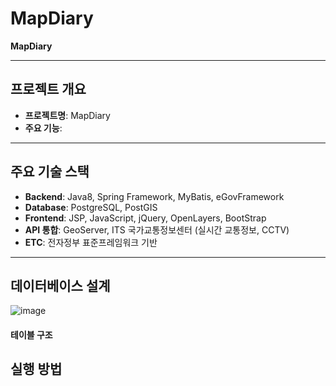 # MapDiary

**MapDiary**

---

## 프로젝트 개요

- **프로젝트명**: MapDiary  
- **주요 기능**:  

---

## 주요 기술 스택

- **Backend**: Java8, Spring Framework, MyBatis, eGovFramework
- **Database**: PostgreSQL, PostGIS
- **Frontend**: JSP, JavaScript, jQuery, OpenLayers, BootStrap
- **API 통합**: GeoServer, ITS 국가교통정보센터 (실시간 교통정보, CCTV)
- **ETC**: 전자정부 표준프레임워크 기반

---

## 데이터베이스 설계

![image](https://github.com/user-attachments/assets/74716d3d-9a15-476a-a118-0459ff3bf2ab)


#### 테이블 구조


## 실행 방법

